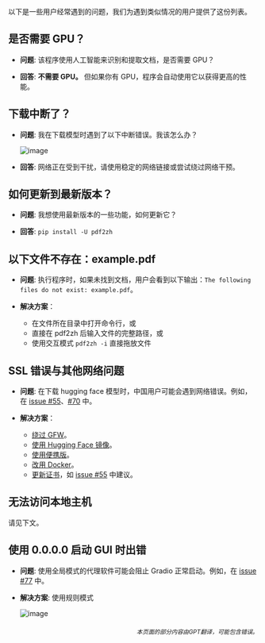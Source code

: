 以下是一些用户经常遇到的问题，我们为遇到类似情况的用户提供了这份列表。

## 是否需要 GPU？
- **问题**:
该程序使用人工智能来识别和提取文档，是否需要 GPU？

- **回答**:
**不需要 GPU。** 但如果你有 GPU，程序会自动使用它以获得更高的性能。

## 下载中断了？
- **问题**:
我在下载模型时遇到了以下中断错误。我该怎么办？

  ![image](https://github.com/user-attachments/assets/3c4eed44-3d9b-4e2f-a224-a58edca718c2)

- **回答**:
网络正在受到干扰，请使用稳定的网络链接或尝试绕过网络干预。

## 如何更新到最新版本？
- **问题**:
我想使用最新版本的一些功能，如何更新它？

- **回答**:
`pip install -U pdf2zh`


## 以下文件不存在：example.pdf
- **问题**:
执行程序时，如果未找到文档，用户会看到以下输出：`The following files do not exist: example.pdf`。

- **解决方案**：
  - 在文件所在目录中打开命令行，或
  - 直接在 pdf2zh 后输入文件的完整路径，或
  - 使用交互模式 `pdf2zh -i` 直接拖放文件


## SSL 错误与其他网络问题
- **问题**:
在下载 hugging face 模型时，中国用户可能会遇到网络错误。例如，在 [issue #55](https://github.com/PDFMathTranslate/PDFMathTranslate-next/issues/55)、[#70](https://github.com/PDFMathTranslate/PDFMathTranslate-next/issues/70) 中。

- **解决方案**：
  - [绕过 GFW](https://github.com/clash-verge-rev/clash-verge-rev)。
  - [使用 Hugging Face 镜像](https://hf-mirror.com/)。
  - [使用便携版](https://github.com/PDFMathTranslate/PDFMathTranslate-next?tab=readme-ov-file#method-ii-portable)。
  - [改用 Docker](https://github.com/PDFMathTranslate/PDFMathTranslate-next#docker)。
  - [更新证书](https://stackoverflow.com/questions/51925384/unable-to-get-local-issuer-certificate-when-using-requests)，如 [issue #55](https://github.com/PDFMathTranslate/PDFMathTranslate-next/issues/55) 中建议。

## 无法访问本地主机
请见下文。

## 使用 0.0.0.0 启动 GUI 时出错
- **问题**:
使用全局模式的代理软件可能会阻止 Gradio 正常启动。例如，在 [issue #77](https://github.com/PDFMathTranslate/PDFMathTranslate-next/issues/77) 中。

- **解决方案**:
使用规则模式

  ![image](https://github.com/user-attachments/assets/b1f2b16a-eb6a-4c03-995c-332ef1d82c96)

<div align="right"> 
<h6><small>本页面的部分内容由GPT翻译，可能包含错误。</small></h6>